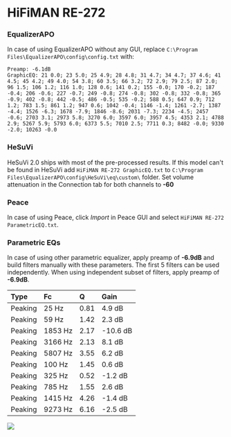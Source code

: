 # HiFiMAN RE-272

### EqualizerAPO
In case of using EqualizerAPO without any GUI, replace `C:\Program Files\EqualizerAPO\config\config.txt`
with:
```
Preamp: -6.1dB
GraphicEQ: 21 0.0; 23 5.0; 25 4.9; 28 4.8; 31 4.7; 34 4.7; 37 4.6; 41 4.5; 45 4.2; 49 4.0; 54 3.8; 60 3.5; 66 3.2; 72 2.9; 79 2.5; 87 2.0; 96 1.5; 106 1.2; 116 1.0; 128 0.6; 141 0.2; 155 -0.0; 170 -0.2; 187 -0.4; 206 -0.6; 227 -0.7; 249 -0.8; 274 -0.8; 302 -0.8; 332 -0.8; 365 -0.9; 402 -0.8; 442 -0.5; 486 -0.5; 535 -0.2; 588 0.5; 647 0.9; 712 1.2; 783 1.5; 861 1.2; 947 0.6; 1042 -0.4; 1146 -1.4; 1261 -2.7; 1387 -4.4; 1526 -6.3; 1678 -7.9; 1846 -8.6; 2031 -7.3; 2234 -4.5; 2457 -0.6; 2703 3.1; 2973 5.8; 3270 6.0; 3597 6.0; 3957 4.5; 4353 2.1; 4788 2.9; 5267 5.9; 5793 6.0; 6373 5.5; 7010 2.5; 7711 0.3; 8482 -0.0; 9330 -2.0; 10263 -0.0
```

### HeSuVi
HeSuVi 2.0 ships with most of the pre-processed results. If this model can't be found in HeSuVi add
`HiFiMAN RE-272 GraphicEQ.txt` to `C:\Program Files\EqualizerAPO\config\HeSuVi\eq\custom\` folder.
Set volume attenuation in the Connection tab for both channels to **-60**

### Peace
In case of using Peace, click *Import* in Peace GUI and select `HiFiMAN RE-272 ParametricEQ.txt`.

### Parametric EQs
In case of using other parametric equalizer, apply preamp of **-6.9dB** and build filters manually
with these parameters. The first 5 filters can be used independently.
When using independent subset of filters, apply preamp of **-6.9dB**.

| Type    | Fc      |    Q | Gain     |
|:--------|:--------|:-----|:---------|
| Peaking | 25 Hz   | 0.81 | 4.9 dB   |
| Peaking | 59 Hz   | 1.42 | 2.3 dB   |
| Peaking | 1853 Hz | 2.17 | -10.6 dB |
| Peaking | 3166 Hz | 2.13 | 8.1 dB   |
| Peaking | 5807 Hz | 3.55 | 6.2 dB   |
| Peaking | 100 Hz  | 1.45 | 0.6 dB   |
| Peaking | 325 Hz  | 0.52 | -1.2 dB  |
| Peaking | 785 Hz  | 1.55 | 2.6 dB   |
| Peaking | 1415 Hz | 4.26 | -1.4 dB  |
| Peaking | 9273 Hz | 6.16 | -2.5 dB  |

![](https://raw.githubusercontent.com/jaakkopasanen/AutoEq/master/results/innerfidelity/sbaf-serious/HiFiMAN%20RE-272/HiFiMAN%20RE-272.png)
